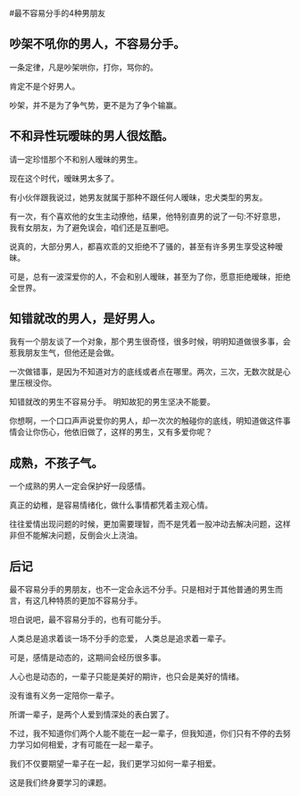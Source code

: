 #最不容易分手的4种男朋友

## 吵架不吼你的男人，不容易分手。
 
一条定律，凡是吵架哄你，打你，骂你的。
 
肯定不是个好男人。
 
吵架，并不是为了争气势，更不是为了争个输赢。
 
 
 
 
## 不和异性玩暧昧的男人很炫酷。
 
请一定珍惜那个不和别人暧昧的男生。
 
现在这个时代，暧昧男太多了。
 
有小伙伴跟我说过，她男友就属于那种不跟任何人暧昧，忠犬类型的男友。
 
有一次，有个喜欢他的女生主动撩他，结果，他特别直男的说了一句:不好意思，我有女朋友，为了避免误会，咱们还是互删吧。
 
说真的，大部分男人，都喜欢乖的又拒绝不了骚的，甚至有许多男生享受这种暧昧。
 
可是，总有一波深爱你的人，不会和别人暧昧，甚至为了你，愿意拒绝暧昧，拒绝全世界。


 
 
## 知错就改的男人，是好男人。
 
我有一个朋友谈了一个对象，那个男生很奇怪，很多时候，明明知道做很多事，会惹我朋友生气，但他还是会做。
 
一次做错事，是因为不知道对方的底线或者点在哪里。两次，三次，无数次就是心里压根没你。
  
知错就改的男生不容易分手。
明知故犯的男生坚决不能要。
 
你想啊，一个口口声声说爱你的男人，却一次次的触碰你的底线，明知道做这件事情会让你伤心，他依旧做了，这样的男生，又有多爱你呢？
 
 
 
## 成熟，不孩子气。
 
一个成熟的男人一定会保护好一段感情。
 
真正的幼稚，是容易情绪化，做什么事情都凭着主观心情。
 
往往爱情出现问题的时候，更加需要理智，而不是凭着一股冲动去解决问题，这样非但不能解决问题，反倒会火上浇油。
 
## 后记
 
最不容易分手的男朋友，也不一定会永远不分手。只是相对于其他普通的男生而言，有这几种特质的更加不容易分手。
 
坦白说吧，最不容易分手的，也有可能分手。
 
人类总是追求着谈一场不分手的恋爱，
人类总是追求着一辈子。
 
可是，感情是动态的，这期间会经历很多事。
 
人心也是动态的，一辈子只能是美好的期许，也只会是美好的情绪。
 
没有谁有义务一定陪你一辈子。
 
所谓一辈子，是两个人爱到情深处的表白罢了。
 
不过，我不知道你们两个人能不能在一起一辈子，但我知道，你们只有不停的去努力学习如何相爱，才有可能在一起一辈子。
 
我们不仅要期望一辈子在一起，我们更学习如何一辈子相爱。
 
这是我们终身要学习的课题。

